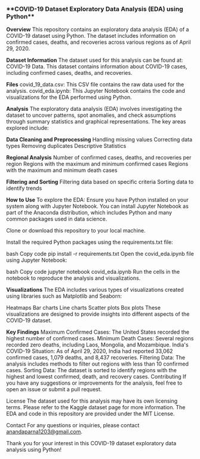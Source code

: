 <h3>**COVID-19 Dataset Exploratory Data Analysis (EDA) using Python**</h3>

**Overview**
This repository contains an exploratory data analysis (EDA) of a COVID-19 dataset using Python. The dataset includes information on confirmed cases, deaths, and recoveries across various regions as of April 29, 2020.

**Dataset Information**
The dataset used for this analysis can be found at: COVID-19 Data. This dataset contains information about COVID-19 cases, including confirmed cases, deaths, and recoveries.

**Files**
covid_19_data.csv: This CSV file contains the raw data used for the analysis.
covid_eda.ipynb: This Jupyter Notebook contains the code and visualizations for the EDA performed using Python.

**Analysis**
The exploratory data analysis (EDA) involves investigating the dataset to uncover patterns, spot anomalies, and check assumptions through summary statistics and graphical representations. The key areas explored include:

**Data Cleaning and Preprocessing**
Handling missing values
Correcting data types
Removing duplicates
Descriptive Statistics

**Regional Analysis**
Number of confirmed cases, deaths, and recoveries per region
Regions with the maximum and minimum confirmed cases
Regions with the maximum and minimum death cases

**Filtering and Sorting**
Filtering data based on specific criteria
Sorting data to identify trends

**How to Use**
To explore the EDA:
Ensure you have Python installed on your system along with Jupyter Notebook. You can install Jupyter Notebook as part of the Anaconda distribution, which includes Python and many common packages used in data science.

Clone or download this repository to your local machine.

Install the required Python packages using the requirements.txt file:

bash
Copy code
pip install -r requirements.txt
Open the covid_eda.ipynb file using Jupyter Notebook:

bash
Copy code
jupyter notebook covid_eda.ipynb
Run the cells in the notebook to reproduce the analysis and visualizations.

**Visualizations**
The EDA includes various types of visualizations created using libraries such as Matplotlib and Seaborn:

Heatmaps
Bar charts
Line charts
Scatter plots
Box plots
These visualizations are designed to provide insights into different aspects of the COVID-19 dataset.

**Key Findings**
Maximum Confirmed Cases: The United States recorded the highest number of confirmed cases.
Minimum Death Cases: Several regions recorded zero deaths, including Laos, Mongolia, and Mozambique.
India's COVID-19 Situation: As of April 29, 2020, India had reported 33,062 confirmed cases, 1,079 deaths, and 8,437 recoveries.
Filtering Data: The analysis includes methods to filter out regions with less than 10 confirmed cases.
Sorting Data: The dataset is sorted to identify regions with the highest and lowest confirmed, death, and recovery cases.
Contributing
If you have any suggestions or improvements for the analysis, feel free to open an issue or submit a pull request.

License
The dataset used for this analysis may have its own licensing terms. Please refer to the Kaggle dataset page for more information. The EDA and code in this repository are provided under the MIT License.

Contact
For any questions or inquiries, please contact anandaparna1203@gmail.com.

Thank you for your interest in this COVID-19 dataset exploratory data analysis using Python!
